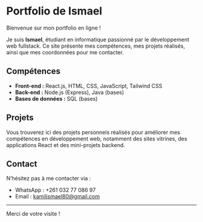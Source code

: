 # Portfolio de Ismael

Bienvenue sur mon portfolio en ligne !

Je suis **Ismael**, étudiant en informatique passionné par le développement web fullstack. Ce site présente mes compétences, mes projets réalisés, ainsi que mes coordonnées pour me contacter.

## Compétences  
- **Front-end :** React.js, HTML, CSS, JavaScript, Tailwind CSS  
- **Back-end :** Node.js (Express), Java (bases)  
- **Bases de données :** SQL (bases)

## Projets  
Vous trouverez ici des projets personnels réalisés pour améliorer mes compétences en développement web, notamment des sites vitrines, des applications React et des mini-projets backend.

## Contact  
N’hésitez pas à me contacter via :  
- WhatsApp : +261 032 77 086 97  
- Email : kamilismael80@gmail.com 

---

Merci de votre visite !
